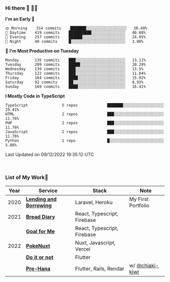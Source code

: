 ### Hi there 👋 🧑‍💻



<!--START_SECTION:waka-->
**I'm an Early 🐤** 

```text
🌞 Morning    314 commits    ███████░░░░░░░░░░░░░░░░░░   30.49% 
🌆 Daytime    419 commits    ██████████░░░░░░░░░░░░░░░   40.68% 
🌃 Evening    257 commits    ██████░░░░░░░░░░░░░░░░░░░   24.95% 
🌙 Night      40 commits     █░░░░░░░░░░░░░░░░░░░░░░░░   3.88%

```
📅 **I'm Most Productive on Tuesday** 

```text
Monday       135 commits    ███░░░░░░░░░░░░░░░░░░░░░░   13.11% 
Tuesday      209 commits    █████░░░░░░░░░░░░░░░░░░░░   20.29% 
Wednesday    139 commits    ███░░░░░░░░░░░░░░░░░░░░░░   13.5% 
Thursday     122 commits    ███░░░░░░░░░░░░░░░░░░░░░░   11.84% 
Friday       164 commits    ████░░░░░░░░░░░░░░░░░░░░░   15.92% 
Saturday     92 commits     ██░░░░░░░░░░░░░░░░░░░░░░░   8.93% 
Sunday       169 commits    ████░░░░░░░░░░░░░░░░░░░░░   16.41%

```


**I Mostly Code in TypeScript** 

```text
TypeScript               5 repos             ███████░░░░░░░░░░░░░░░░░░   29.41% 
HTML                     2 repos             ███░░░░░░░░░░░░░░░░░░░░░░   11.76% 
PHP                      2 repos             ███░░░░░░░░░░░░░░░░░░░░░░   11.76% 
JavaScript               2 repos             ███░░░░░░░░░░░░░░░░░░░░░░   11.76% 
Python                   1 repo              █░░░░░░░░░░░░░░░░░░░░░░░░   5.88%

```



 Last Updated on 09/12/2022 19:35:12 UTC
<!--END_SECTION:waka-->


<br />

### List of My Work🚀

| Year | Service | Stack | Note |
|--|--|--|--|
| 2020 | [**Lending and Borrowing**](https://lending-and-borrowing.herokuapp.com/) | Laravel, Heroku | My First Portfolio |
| 2021 | [**Bread Diary**](https://bread-diary-web.web.app/) | React, Typescript, Firebase | |
|  | [**Goal for Me**](https://goal-for-me.web.app/) | React, Typescript, Firebase | |
| 2022 | [**PokeNuxt**](https://pokenuxt.vercel.app/) | Nuxt, Javascript, Vercel | |
|  | [**Do it or not**](https://apps.apple.com/jp/app/do-it-or-not/id1613818865) | Flutter | |
|  | [**Pre-Hana**](https://apps.apple.com/us/app/%E3%83%97%E3%83%AA%E8%8A%B1-%E7%B5%90%E5%A9%9A%E5%BC%8F%E6%BA%96%E5%82%99%E3%81%AB%E7%89%B9%E5%8C%96%E3%81%97%E3%81%9Ftodo%E7%AE%A1%E7%90%86%E3%82%A2%E3%83%97%E3%83%AA/id1639773221) | Flutter, Rails, Rendar | w/ [@chiaki-kjwr](https://github.com/chiaki-kjwr) |